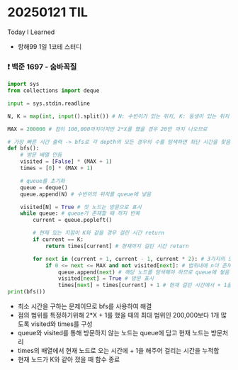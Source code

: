 # 20250121 TIL
Today I Learned


* 항해99 1일 1코테 스터디


### ❗️ 백준 1697 - 숨바꼭질
````python
import sys
from collections import deque

input = sys.stdin.readline

N, K = map(int, input().split()) # N: 수빈이가 있는 위치, K: 동생이 있는 위치

MAX = 200000 # 점이 100,000까지이지만 2*X를 했을 경우 20만 까지 나오므로

# 가장 빠른 시간 출력 -> bfs로 각 depth의 모든 경우의 수를 탐색하면 최단 시간을 찾음
def bfs():
    # 방문 배열 만듬
    visited = [False] * (MAX + 1)
    times = [0] * (MAX + 1)

    # queue를 초기화
    queue = deque()
    queue.append(N) # 수빈이의 위치를 queue에 넣음

    visited[N] = True # 첫 노드는 방문으로 표시
    while queue: # queue가 존재할 때 까지 반복
        current = queue.popleft()

        # 현재 있는 지점이 K와 같을 경우 걸린 시간 return
        if current == K:
            return times[current] # 현재까지 걸린 시간 return

        for next in (current + 1, current - 1, current * 2): # 3가지의 모든 경우의 수를 탐색한다.
            if 0 <= next <= MAX and not visited[next]: # 범위내에 n이 존재하고, 방문하지 않았으면
                queue.append(next) # 해당 노드를 탐색해야 하므로 queue에 쌓음
                visited[next] = True # 방문 표시
                times[next] = times[current] + 1 # 현재 걸린 시간에서 + 1을 해준다.
print(bfs())

````
* 최소 시간을 구하는 문제이므로 bfs를 사용하여 해결
* 점의 범위를 특정하기위해 2*X + 1를 했을 때의 최대 범위인 200,000보다 1개 많도록 visited와 times를 구성
* queue와 visited를 통해 방문하지 않는 노드는 queue에 담고 현재 노드는 방문처리
* times의 배열에서 현재 노드로 오는 시간에 + 1을 해주어 걸리는 시간을 누적합
* 현재 노드가 K와 같아 졌을 때 함수 종료